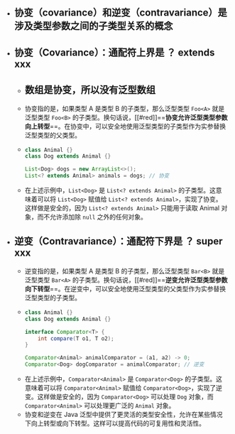 - ## 协变（covariance）和逆变（contravariance）是涉及类型参数之间的子类型关系的概念
- ## 协变（Covariance）：通配符上界是  ？ extends xxx
	- ## 数组是协变，所以没有泛型数组
	- 协变指的是，如果类型 A 是类型 B 的子类型，那么泛型类型 `Foo<A>` 就是泛型类型 `Foo<B>` 的子类型。换句话说，[[#red]]==**协变允许泛型类型参数向上转型**==。在协变中，可以安全地使用泛型类型的子类型作为实参替换泛型类型的父类型。
	- ```java
	  class Animal {}
	  class Dog extends Animal {}
	  
	  List<Dog> dogs = new ArrayList<>();
	  List<? extends Animal> animals = dogs; // 协变
	  
	  ```
	- 在上述示例中，`List<Dog>` 是 `List<? extends Animal>` 的子类型。这意味着可以将 `List<Dog>` 赋值给 `List<? extends Animal>`，实现了协变。这样做是安全的，因为 `List<? extends Animal>` 只能用于读取 Animal 对象，而不允许添加除 `null` 之外的任何对象。
- ## 逆变（Contravariance）：通配符下界是 ？ super xxx
	- 逆变指的是，如果类型 A 是类型 B 的子类型，那么泛型类型 `Bar<B>` 就是泛型类型 `Bar<A>` 的子类型。换句话说，[[#red]]==**逆变允许泛型类型参数向下转型**==。在逆变中，可以安全地使用泛型类型的父类型作为实参替换泛型类型的子类型。
	- ```java
	  class Animal {}
	  class Dog extends Animal {}
	  
	  interface Comparator<T> {
	      int compare(T o1, T o2);
	  }
	  
	  Comparator<Animal> animalComparator = (a1, a2) -> 0;
	  Comparator<Dog> dogComparator = animalComparator; // 逆变
	  
	  ```
	- 在上述示例中，`Comparator<Animal>` 是 `Comparator<Dog>` 的子类型。这意味着可以将 `Comparator<Animal>` 赋值给 `Comparator<Dog>`，实现了逆变。这样做是安全的，因为 `Comparator<Dog>` 可以处理 `Dog` 对象，而 `Comparator<Animal>` 可以处理更广泛的 `Animal` 对象。
	- 协变和逆变在 Java 泛型中提供了更灵活的类型安全性，允许在某些情况下向上转型或向下转型。这样可以提高代码的可复用性和灵活性。